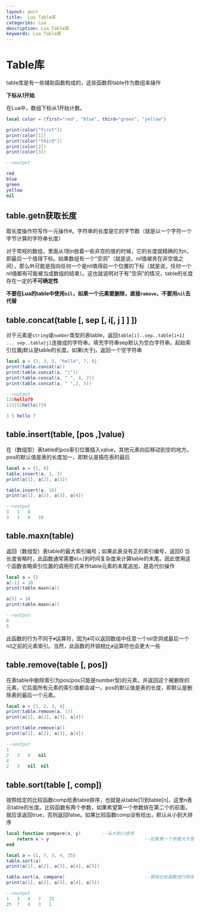```yaml
---
layout: post
title:  Lua Table库
categories: Lua
description: Lua Table库
keywords: Lua Table库
---
```

# Table库
table库是有一些辅助函数构成的，这些函数将table作为数组来操作

**下标从1开始**

在Lua中，数组下标从1开始计数。

```lua
local color = {first="red", "blue", third="green", "yellow"}

print(color["first"])
print(color[1])
print(color["third"])
print(color[2])
print(color[3])

-->output

red
blue
green
yellow
nil
```

## table.getn获取长度

取长度操作符写作一元操作#。字符串的长度是它的字节数（就是以一个字符一个字节计算的字符串长度）

对于常规的数组，里面从1到n放着一些非空的值的时候，它的长度就精确的为n，即最后一个值得下标。如果数组有一个"空洞"（就是说，nil值被夹在非空值之间），那么#t可能是指向任何一个是nil值得前一个位置的下标（就是说，任何一个nil值都有可能被当成数组的结束）。这也就说明对于有"空洞"的情况，table的长度存在一定的**不可确定性**

**不要在Lua的table中使用`nil`，如果一个元素要删除，直接`remove`，不要用`nil`去代替**

## table.concat(table [, sep [, i[, j ] ] ])

对于元素是`string`或`number`类型的表table，返回`table[i]..sep..table[i+1] ... sep..table[j]`连接成的字符串。填充字符串sep默认为空白字符串。起始索引位置j默认是table的长度。如果i大于j，返回一个空字符串

```lua
local a = {1, 3, 5, "hello", 7, 9}
print(table.concat(a))
print(table.concat(a, "|"))
print(table.concat(a, " ", 4, 2))
print(table,concat(a, " ",2, 5))

-->output
135hello79
1|3|5|hello|7|9

3 5 hello 7
```

## table.insert(table, [pos ,]value)
在（数组型）表table的pos索引位置插入value，其他元素向后移动到空的地方。pos的默认值是表的长度加一，即默认是插在表的最后

```lua
local a = {1, 8}
table.insert(a, 1, 3)
print(a[1], a[2], a[3])

table.insert(a, 10)
print(a[1], a[2], a[3], a[4])

-->output
3   1   8
3   1   8   10
```

## table.maxn(table)
返回（数组型）表table的最大索引编号；如果此表没有正的索引编号，返回0
当长度省略时，此函数通常需要`0[n]`的时间复杂度来计算table的末尾。因此使用这个函数省略索引位置的调用形式来作table元素的末尾追加，是高代价操作

```lua
local a = {}
a[-1] = 10
print(table.maxn(a))

a[5] = 10
print(table.maxn(a))

-->output
0
5
```
此函数的行为不同于`#`运算符，因为`#`可以返回数组中任意一个nil空洞或最后一个nil之前的元素索引。当然，此函数的开销相比`#`运算符也会更大一些

## table.remove(table [, pos])
在表table中删除索引为pos(pos只能是number型)的元素，并返回这个被删除的元素，它后面所有元素的索引值都会减一。pos的默认值是表的长度，即默认是删除表的最后一个元素。

```lua
local a = {1, 2, 3, 4}
print(table.remove(a, 1))
print(a[1], a[2], a[3], a[4])

print(table.remove(a))
print(a[1], a[2], a[3], a[4])

-->output
1
2   3   4   nil
4
2   3   nil  nil
```

## table.sort(table [, comp])
按照给定的比较函数comp给表table排序，也就是从table[1]到table[n]，这里n表示table的长度。比较函数有两个参数，如果希望第一个参数排在第二个的前面，就应该返回true，否则返回false。如果比较函数comp没有给出，默认从小到大排序

```lua
local function compare(x, y)        --从大到小排序
    return x > y                                    --如果第一个参数大于第二个就返回true，否则返回false
end

local a = {1, 7, 3, 4, 25}
table.sort(a)
print(a[1], a[2], a[3], a[4], a[5])

table.sort(a, compare)                              --使用比较函数进行排序
print(a[1], a[2], a[3], a[4], a[5])

-->output
1   3   4   7   25
25  7   4   3   1
```
